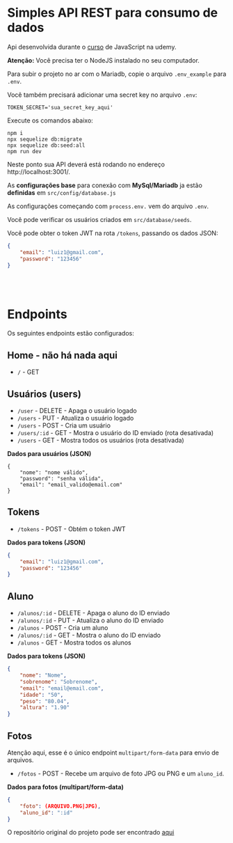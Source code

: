 # Simples API REST para consumo de dados

Api desenvolvida durante o [curso](https://www.udemy.com/course/curso-de-javascript-moderno-do-basico-ao-avancado) de JavaScript na udemy.

**Atenção:** Você precisa ter o NodeJS instalado no seu computador.

Para subir o projeto no ar com o Mariadb, copie o arquivo `.env_example` para `.env`.

Você também precisará adicionar uma secret key no arquivo `.env`:

```
TOKEN_SECRET='sua_secret_key_aqui'
```

Execute os comandos abaixo:

```
npm i
npx sequelize db:migrate
npx sequelize db:seed:all
npm run dev
```

Neste ponto sua API deverá está rodando no endereço http://localhost:3001/.

As **configurações base** para conexão com **MySql/Mariadb** ja estão **definidas** em `src/config/database.js`

As configurações começando com `process.env.` vem do arquivo `.env`.

Você pode verificar os usuários criados em `src/database/seeds`.

Você pode obter o token JWT na rota `/tokens`, passando os dados JSON:

```json
{
	"email": "luiz1@gmail.com",
	"password": "123456"
}
```
<br></br>
# Endpoints

Os seguintes endpoints estão configurados:

## Home - não há nada aqui

- `/` - GET

## Usuários (users)

- `/user` - DELETE - Apaga o usuário logado
- `/users` - PUT - Atualiza o usuário logado
- `/users` - POST - Cria um usuário
- `/users/:id` - GET - Mostra o usuário do ID enviado (rota desativada)
- `/users` - GET - Mostra todos os usuários (rota desativada)

**Dados para usuários (JSON)**

```
{
	"nome": "nome válido",
	"password": "senha válida",
	"email": "email_valido@email.com"
}
```

## Tokens

- `/tokens` - POST - Obtém o token JWT

**Dados para tokens (JSON)**

```json
{
	"email": "luiz1@gmail.com",
	"password": "123456"
}
```

## Aluno

- `/alunos/:id` - DELETE - Apaga o aluno do ID enviado
- `/alunos/:id` - PUT - Atualiza o aluno do ID enviado
- `/alunos` - POST - Cria um aluno
- `/alunos/:id` - GET - Mostra o aluno do ID enviado
- `/alunos` - GET - Mostra todos os alunos


**Dados para tokens (JSON)**

```json
{
	"nome": "Nome",
	"sobrenome": "Sobrenome",
	"email": "email@email.com",
	"idade": "50",
	"peso": "80.04",
	"altura": "1.90"
}
```

## Fotos

Atenção aqui, esse é o único endpoint `multipart/form-data` para envio de arquivos.

- `/fotos` - POST - Recebe um arquivo de foto JPG ou PNG e um `aluno_id`.

**Dados para fotos (multipart/form-data)**

```json
{
	"foto": (ARQUIVO.PNG|JPG),
	"aluno_id": ":id"
}
```

O repositório original do projeto pode ser encontrado [aqui](https://github.com/luizomf/simple_api_rest_sqlite)

